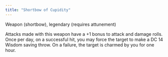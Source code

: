 ```yaml
---
title: "Shortbow of Cupidity"
---
```


Weapon (shortbow), legendary (requires attunement)

Attacks made with this weapon have a +1 bonus to attack and damage rolls. Once per day, on a successful hit, you may force the target to make a DC 14 Wisdom saving throw. On a failure, the target is charmed by you for one hour.
